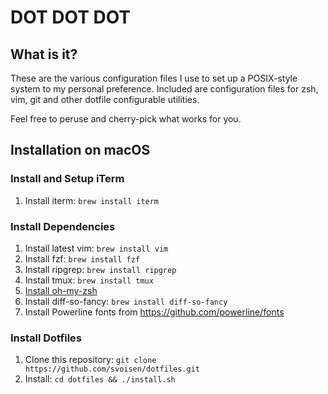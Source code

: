 # DOT DOT DOT

## What is it?

These are the various configuration files I use to set up a POSIX-style system
to my personal preference. Included are configuration files for zsh, vim, git 
and other dotfile configurable utilities.

Feel free to peruse and cherry-pick what works for you.

## Installation on macOS

### Install and Setup iTerm

1. Install iterm: `brew install iterm`

### Install Dependencies

1. Install latest vim: `brew install vim`
2. Install fzf: `brew install fzf`
3. Install ripgrep: `brew install ripgrep`
4. Install tmux: `brew install tmux`
4. [Install oh-my-zsh](https://ohmyz.sh/#install)
6. Install diff-so-fancy: `brew install diff-so-fancy`
7. Install Powerline fonts from https://github.com/powerline/fonts

### Install Dotfiles

1. Clone this repository: `git clone https://github.com/svoisen/dotfiles.git`
2. Install: `cd dotfiles && ./install.sh`
